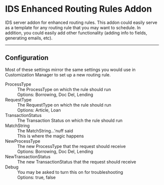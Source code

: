 IDS Enhanced Routing Rules Addon
================================

IDS server addon for enhanced routing rules.  This addon could easily serve as a template for any routing rule that you may want to schedule.  In addition, you could easily add other functionality (adding info to fields, generating emails, etc).

-------------
Configuration
-------------

Most of these settings mirror the same settings you would use in Customization Manager to set up a new routing rule.
<dl>
	<dt>ProcessType</dt>
		<dd>The ProcessType on which the rule should run</dd>
		<dd>Options: Borrowing, Doc Del, Lending</dd>
	<dt>RequestType</dt>
		<dd>The RequestType on which the rule should run</dd>
		<dd>Options: Article, Loan</dd>
	<dt>TransactionStatus</dt>
		<dd>The Transaction Status on which the rule should run</dd>
	<dt>MatchString</dt>
		<dd>The MatchString...'nuff said</dd>
		<dd>This is where the magic happens</dd>
	<dt>NewProcessType</dt>
		<dd>The new ProcessType that the request should receive</dd>
		<dd>Options: Borrowing, Doc Del, Lending</dd>
	<dt>NewTransactionStatus</dt>
		<dd>The new TransactionStatus that the request should receive</dd>
	<dt>Debug</dt>
		<dd>You may be asked to turn this on for troubleshooting</dd>
		<dd>Options: true, false</dd>
</dl>